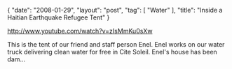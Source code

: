 {
   "date": "2008-01-29",
   "layout": "post",
   "tag": [
      "Water"
   ],
   "title": "Inside a Haitian Earthquake Refugee Tent"
}

http://www.youtube.com/watch?v=zIsMmKu0sXw  

This is the tent of our friend and staff person Enel. Enel works on our water truck delivering clean water for free in Cite Soleil. Enel's house has been dam...